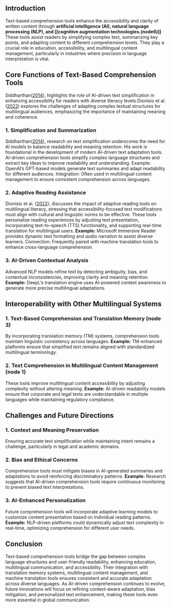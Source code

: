 ## **Introduction**
Text-based comprehension tools enhance the accessibility and clarity of written content through **artificial intelligence (AI), natural language processing (NLP), and [[cognitive augmentation technologies.(node6)]]** These tools assist readers by simplifying complex text, summarizing key points, and adapting content to different comprehension levels. They play a crucial role in education, accessibility, and multilingual content management, particularly in industries where precision in language interpretation is vital.

## Core Functions of Text-Based Comprehension Tools
Siddharthan([2014](https://citeseerx.ist.psu.edu/document?repid=rep1&type=pdf&doi=8a30f16ed3a83734c4ec087191401a8f241aa3a9)), highlights the role of AI-driven text simplification in enhancing accessibility for readers with diverse literacy levels.Dionisio et al. ([2022](https://www.researchgate.net/publication/362036405_Vocabulary_Acquisition_and_Learning_Strategies_in_Second_Language_Learning_A_Review_Paper)) explores the challenges of adapting complex textual structures for multilingual audiences, emphasizing the importance of maintaining meaning and coherence.

### 1. Simplification and Summarization
Siddharthan([2014](https://citeseerx.ist.psu.edu/document?repid=rep1&type=pdf&doi=8a30f16ed3a83734c4ec087191401a8f241aa3a9)), research on text simplification underscores the need for AI models to balance readability and meaning retention. His work is foundational in the development of modern AI-driven text adaptation tools.
AI-driven comprehension tools simplify complex language structures and extract key ideas to improve readability and understanding.
Example: OpenAI’s GPT-based models generate text summaries and adapt readability for different audiences.
Integration: Often used in multilingual content management to ensure consistent comprehension across languages.

### 2. Adaptive Reading Assistance
Dionisio et al. ([2022](https://www.researchgate.net/publication/362036405_Vocabulary_Acquisition_and_Learning_Strategies_in_Second_Language_Learning_A_Review_Paper)), discusses the impact of adaptive reading tools on multilingual literacy, stressing that accessibility-focused text modifications must align with cultural and linguistic norms to be effective.
These tools personalize reading experiences by adjusting text presentation, incorporating text-to-speech (TTS) functionality, and supporting real-time translation for multilingual users.
**Example:** Microsoft Immersive Reader provides dynamic text formatting and audio narration to assist diverse learners.
Connection: Frequently paired with machine translation tools to enhance cross-language comprehension.

### 3. AI-Driven Contextual Analysis
Advanced NLP models refine text by detecting ambiguity, bias, and contextual inconsistencies, improving clarity and meaning retention.
**Example:**  DeepL’s translation engine uses AI-powered context awareness to generate more precise multilingual adaptations.

## Interoperability with Other Multilingual Systems

### 1. Text-Based Comprehension and Translation Memory (node 3)
By incorporating translation memory (TM) systems, comprehension tools maintain linguistic consistency across languages.
**Example:**  TM-enhanced platforms ensure that simplified text remains aligned with standardized multilingual terminology.

### 2. Text Comprehension in Multilingual Content Management (node 1)
These tools improve multilingual content accessibility by adjusting complexity without altering meaning.
**Example:**  AI-driven readability models ensure that corporate and legal texts are understandable in multiple languages while maintaining regulatory compliance.

## Challenges and Future Directions

### 1. Context and Meaning Preservation
Ensuring accurate text simplification while maintaining intent remains a challenge, particularly in legal and academic domains.

### 2. Bias and Ethical Concerns
Comprehension tools must mitigate biases in AI-generated summaries and adaptations to avoid reinforcing discriminatory patterns.
**Example:** Research suggests that AI-driven comprehension tools require continuous monitoring to prevent biased text interpretations.

### 3. AI-Enhanced Personalization
Future comprehension tools will incorporate adaptive learning models to customize content presentation based on individual reading patterns.
**Example:**  NLP-driven platforms could dynamically adjust text complexity in real-time, optimizing comprehension for different user needs.

## Conclusion
Text-based comprehension tools bridge the gap between complex language structures and user-friendly readability, enhancing education, multilingual communication, and accessibility. Their integration with translation memory systems, multilingual content management, and machine translation tools ensures consistent and accurate adaptation across diverse languages. As AI-driven comprehension continues to evolve, future innovations will focus on refining context-aware adaptation, bias mitigation, and personalized text enhancement, making these tools even more essential in global communication.
